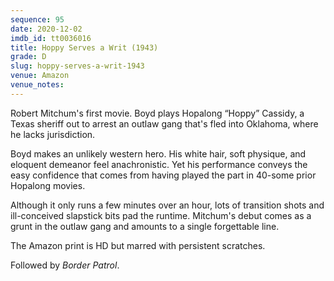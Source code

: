 ```yaml
---
sequence: 95
date: 2020-12-02
imdb_id: tt0036016
title: Hoppy Serves a Writ (1943)
grade: D
slug: hoppy-serves-a-writ-1943
venue: Amazon
venue_notes:
---
```


Robert Mitchum's first movie. Boyd plays Hopalong “Hoppy” Cassidy, a Texas sheriff out to arrest an outlaw gang that's fled into Oklahoma, where he lacks jurisdiction.

<!-- end -->

Boyd makes an unlikely western hero. His white hair, soft physique, and eloquent demeanor feel anachronistic. Yet his performance conveys the easy confidence that comes from having played the part in 40-some prior Hopalong movies.

Although it only runs a few minutes over an hour, lots of transition shots and ill-conceived slapstick bits pad the runtime. Mitchum's debut comes as a grunt in the outlaw gang and amounts to a single forgettable line.

The Amazon print is HD but marred with persistent scratches.

Followed by <span data-imdb-id="tt0035692">_Border Patrol_</span>.
